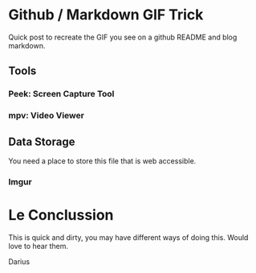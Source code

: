 # Github / Markdown GIF Trick

Quick post to recreate the GIF you see on a github README and blog markdown.

## Tools

### Peek: Screen Capture Tool
### mpv: Video Viewer

## Data Storage

You need a place to store this file that is web accessible.

### Imgur

# Le Conclussion

This is quick and dirty, you may have different ways of doing this. Would love to hear them.

Darius
